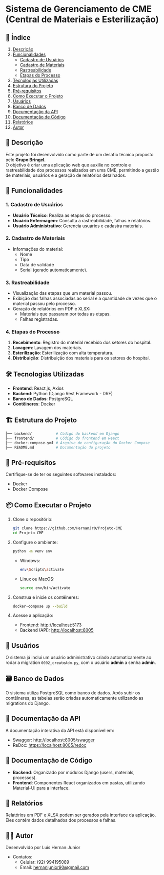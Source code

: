 # Sistema de Gerenciamento de CME (Central de Materiais e Esterilização)

## 📑 Índice

1. [Descrição](#-descrição)
2. [Funcionalidades](#-funcionalidades)
   - [Cadastro de Usuários](#1-cadastro-de-usuários)
   - [Cadastro de Materiais](#2-cadastro-de-materiais)
   - [Rastreabilidade](#3-rastreabilidade)
   - [Etapas do Processo](#4-etapas-do-processo)
3. [Tecnologias Utilizadas](#-tecnologias-utilizadas)
4. [Estrutura do Projeto](#-estrutura-do-projeto)
5. [Pré-requisitos](#-pré-requisitos)
6. [Como Executar o Projeto](#-como-executar-o-projeto)
7. [Usuários](#-usuários)
8. [Banco de Dados](#-banco-de-dados)
9. [Documentação da API](#-documentação-da-api)
10. [Documentação de Código](#-documentação-de-código)
11. [Relatórios](#-relatórios)
12. [Autor](#-autor)

## 📜 Descrição

Este projeto foi desenvolvido como parte de um desafio técnico proposto pelo **Grupo Bringel**.  
O objetivo é criar uma aplicação web que auxilie no controle e rastreabilidade dos processos realizados em uma CME, permitindo a gestão de materiais, usuários e a geração de relatórios detalhados.

## 🚀 Funcionalidades

### 1. **Cadastro de Usuários**

- **Usuário Técnico**: Realiza as etapas do processo.
- **Usuário Enfermagem**: Consulta a rastreabilidade, falhas e relatórios.
- **Usuário Administrativo**: Gerencia usuários e cadastra materiais.

### 2. **Cadastro de Materiais**

- Informações do material:
  - Nome
  - Tipo
  - Data de validade
  - Serial (gerado automaticamente).

### 3. **Rastreabilidade**

- Visualização das etapas que um material passou.
- Exibição das falhas associadas ao serial e a quantidade de vezes que o material passou pelo processo.
- Geração de relatórios em PDF e XLSX:
  - Materiais que passaram por todas as etapas.
  - Falhas registradas.

### 4. **Etapas do Processo**

1. **Recebimento**: Registro do material recebido dos setores do hospital.
2. **Lavagem**: Lavagem dos materiais.
3. **Esterilização**: Esterilização com alta temperatura.
4. **Distribuição**: Distribuição dos materiais para os setores do hospital.

## 🛠️ Tecnologias Utilizadas

- **Frontend**: React.js, Axios
- **Backend**: Python (Django Rest Framework - DRF)
- **Banco de Dados**: PostgreSQL
- **Contêineres**: Docker

## 🏗️ Estrutura do Projeto

```bash
├── backend/           # Código do backend em Django
├── frontend/          # Código do frontend em React
├── docker-compose.yml # Arquivo de configuração do Docker Compose
├── README.md          # Documentação do projeto
```

## 🧩 Pré-requisitos

Certifique-se de ter os seguintes softwares instalados:

- Docker
- Docker Compose

## 📦 Como Executar o Projeto

1. Clone o repositório:

   ```bash
   git clone https://github.com/HernanJr0/Projeto-CME
   cd Projeto-CME
   ```

2. Configure o ambiente:

   ```bash
   python -m venv env
   ```

   - Windows:
     ```bash
     env\Scripts\activate
     ```
   - Linux ou MacOS:
     ```bash
     source env/bin/activate
     ```

3. Construa e inicie os contêineres:

   ```bash
   docker-compose up --build
   ```

4. Acesse a aplicação:
   - Frontend: [http://localhost:5173](http://localhost:5173)
   - Backend (API): [http://localhost:8005](http://localhost:8005)

## 👥 Usuários

O sistema já inclui um usuário administrativo criado automaticamente ao rodar a migration `0002_createAdm.py`, com o usuário **admin** a senha **admin**.

## 🗃️ Banco de Dados

O sistema utiliza PostgreSQL como banco de dados. Após subir os contêineres, as tabelas serão criadas automaticamente utilizando as migrations do Django.

## 📄 Documentação da API

A documentação interativa da API está disponível em:

- Swagger: [http://localhost:8005/swagger](http://localhost:8005/swagger)
- ReDoc: [https://localhost:8005/redoc](https://localhost:8005/redoc)

## 📑 Documentação de Código

- **Backend**: Organizado por módulos Django (users, materials, processes).
- **Frontend**: Componentes React organizados em pastas, utilizando Material-UI para a interface.

## 📝 Relatórios

Relatórios em PDF e XLSX podem ser gerados pela interface da aplicação. Eles contêm dados detalhados dos processos e falhas.

## 👨‍💻 Autor

Desenvolvido por Luis Hernan Junior

- Contatos:
  - Celular: (92) 994195089
  - Email: hernanjunior90@gmail.com
